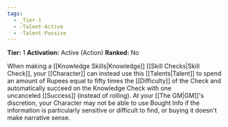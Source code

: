 ```yaml
---
tags:
  - _Tier-1
  - -Talent-Active
  - -Talent-Passive
---
```

**Tier:** 1
**Activation:** Active (Action)
**Ranked:** No

When making a [[Knowledge Skills|Knowledge]] [[Skill Checks|Skill Check]], your [[Character]] can instead use this [[Talents|Talent]] to spend an amount of Rupees equal to fifty times the [[Difficulty]] of the Check and automatically succeed on the Knowledge Check with one uncanceled [[Success]] (instead of rolling). At your [[The GM|GM]]'s discretion, your Character may not be able to use Bought Info if the information is particularly sensitive or difficult to find, or buying it doesn't make narrative sense.